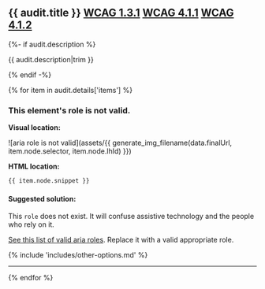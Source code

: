 ## {{ audit.title }} [WCAG 1.3.1](https://www.w3.org/WAI/WCAG21/quickref/?versions=2.0#info-and-relationships) [WCAG 4.1.1](https://www.w3.org/WAI/WCAG21/quickref/?versions=2.0#parsing) [WCAG 4.1.2](https://www.w3.org/WAI/WCAG21/quickref/?versions=2.0#name-role-value)

{%- if audit.description %}

{{ audit.description|trim }}

{% endif -%}

{% for item in audit.details['items'] %}

### This element's role is not valid.

__Visual location:__

![aria role is not valid](assets/{{ generate_img_filename(data.finalUrl, item.node.selector, item.node.lhId) }})


__HTML location:__

```html
{{ item.node.snippet }}
```

#### Suggested solution:

This `role` does not exist. It will confuse assistive technology and the people who rely on it.

[See this list of valid aria roles](https://www.w3.org/WAI/PF/HTML/wiki/RoleAttribute#ARIA_1.0_Pre-Defined_Roles). Replace it with a valid appropriate role.


{% include 'includes/other-options.md' %}

---

{% endfor %}
